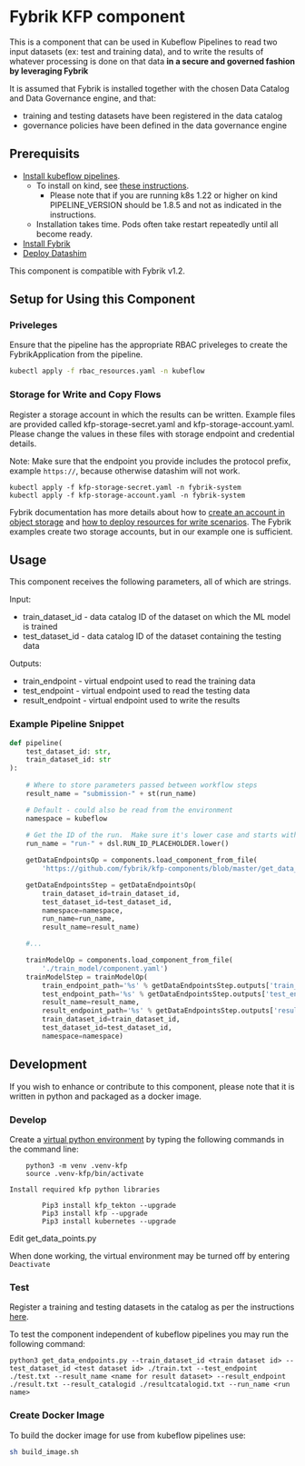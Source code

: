 # Fybrik KFP component

This is a component that can be used in Kubeflow Pipelines to read two input datasets (ex: test and training data), and to write the results of whatever
processing is done on that data **in a secure and governed fashion by leveraging Fybrik**

It is assumed that Fybrik is installed together with the chosen Data Catalog and Data Governance engine, and that:

* training and testing datasets have been registered in the data catalog
* governance policies have been defined in the data governance engine

## Prerequisits

* [Install kubeflow pipelines](https://www.kubeflow.org/docs/components/pipelines/installation/overview/#kubeflow-pipelines-standalone).
  * To install on kind, see [these instructions](https://github.com/machine-learning-exchange/mlx/blob/main/docs/install-mlx-on-kind.md#install-kubeflow-pipelines-for-reference-only-optional).  
    * Please note that if you are running k8s 1.22 or higher on kind PIPELINE_VERSION should be 1.8.5 and not as indicated in the instructions.
  * Installation takes time.  Pods often take restart repeatedly until all become ready.
* [Install Fybrik](https://fybrik.io/v1.2/get-started/quickstart/)
* [Deploy Datashim](https://github.com/datashim-io/datashim)

This component is compatible with Fybrik v1.2.  

## Setup for Using this Component

### Priveleges

Ensure that the pipeline has the appropriate RBAC priveleges to create the FybrikApplication from the pipeline.

```bash
kubectl apply -f rbac_resources.yaml -n kubeflow
```

### Storage for Write and Copy Flows

Register a storage account in which the results can be written.  Example files are provided called kfp-storage-secret.yaml and kfp-storage-account.yaml.  Please change the values in these files with storage endpoint and credential details.  

Note: Make sure that the endpoint you provide includes the protocol prefix, example `https://`, because otherwise datashim will not work.

```
kubectl apply -f kfp-storage-secret.yaml -n fybrik-system
kubectl apply -f kfp-storage-account.yaml -n fybrik-system
```

Fybrik documentation has more details about how to [create an account in object storage](https://fybrik.io/v1.1/samples/notebook-write/#create-an-account-in-object-storage)
and [how to deploy resources for write scenarios](https://fybrik.io/v1.1/samples/notebook-write/#deploy-resources-for-write-scenarios).  The Fybrik examples create two storage accounts, but in our example one is sufficient.

## Usage

This component receives the following parameters, all of which are strings.

Input:

* train_dataset_id -  data catalog ID of the dataset on which the ML model is trained
* test_dataset_id - data catalog ID of the dataset containing the testing data

Outputs:

* train_endpoint - virtual endpoint used to read the training data
* test_endpoint - virtual endpoint used to read the testing data
* result_endpoint - virtual endpoint used to write the results

### Example Pipeline Snippet

```python
def pipeline(
    test_dataset_id: str,
    train_dataset_id: str
):
       
    # Where to store parameters passed between workflow steps
    result_name = "submission-" + st(run_name)

    # Default - could also be read from the environment
    namespace = kubeflow
    
    # Get the ID of the run.  Make sure it's lower case and starts with a letter 
    run_name = "run-" + dsl.RUN_ID_PLACEHOLDER.lower()

    getDataEndpointsOp = components.load_component_from_file(
        'https://github.com/fybrik/kfp-components/blob/master/get_data_endpoints/component.yaml') 

    getDataEndpointsStep = getDataEndpointsOp(
        train_dataset_id=train_dataset_id, 
        test_dataset_id=test_dataset_id, 
        namespace=namespace, 
        run_name=run_name, 
        result_name=result_name)

    #...

    trainModelOp = components.load_component_from_file(
        './train_model/component.yaml')
    trainModelStep = trainModelOp(
        train_endpoint_path='%s' % getDataEndpointsStep.outputs['train_endpoint'],
        test_endpoint_path='%s' % getDataEndpointsStep.outputs['test_endpoint'],
        result_name=result_name,
        result_endpoint_path='%s' % getDataEndpointsStep.outputs['result_endpoint'],
        train_dataset_id=train_dataset_id,
        test_dataset_id=test_dataset_id,
        namespace=namespace)
```

## Development

If you wish to enhance or contribute to this component, please note that it is 
written in python and packaged as a docker image.

### Develop
Create a [virtual python environment](https://python.land/virtual-environments/virtualenv) 
by typing the following commands in the command line:
```
	python3 -m venv .venv-kfp
    source .venv-kfp/bin/activate
```	

    Install required kfp python libraries
```
        Pip3 install kfp_tekton --upgrade
        Pip3 install kfp --upgrade
        Pip3 install kubernetes --upgrade
```

Edit get_data_points.py

When done working, the virtual environment may be turned off by entering `Deactivate`


### Test

Register a training and testing datasets in the catalog as per the instructions [here](../samples/house_price_estimates/README.md#usage).


To test the component independent of kubeflow pipelines you may run the following command:
```
python3 get_data_endpoints.py --train_dataset_id <train dataset id> --test_dataset_id <test dataset id> ./train.txt --test_endpoint ./test.txt --result_name <name for result dataset> --result_endpoint ./result.txt --result_catalogid ./resultcatalogid.txt --run_name <run name>
```


### Create Docker Image

To build the docker image for use from kubeflow pipelines use:

```bash
sh build_image.sh
```
